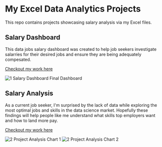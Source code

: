 # My Excel Data Analytics Projects

This repo contains projects showcasing salary analysis via my Excel files.

## Salary Dashboard
This data jobs salary dashboard was created to help job seekers investigate salarries for their desired jobs and ensure they are being adequately compesated.

[Checkout my work here](Project_1-Calculator_Dashboard)

![1 Salary Dashboard Final Dashboard](https://github.com/user-attachments/assets/86a91629-35fa-44d2-9bb6-a939bc992757)

## Salary Analysis
As a current job seeker, I'm surprised by the lack of data while exploring the most optimal jobs and skills in the data science market. Hopefully these findings will help people like me understand what skills top employers want and how to land more pay.

[Checkout my work here](Project_2-Salary_Analysis)

![2 Project Analysis Chart 1](https://github.com/user-attachments/assets/68e26f22-914a-459c-b1e7-52a5688866e1)
![2 Project Analysis Chart 2](https://github.com/user-attachments/assets/e5c5f892-03e7-40c7-87b4-761c53207a96)
